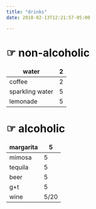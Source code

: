 ```yaml
---
title: "drinks"
date: 2018-02-13T12:21:57-05:00

---
```


<style>
td, th {
   border: none!important;
}
</style>

<h1> ☞ non-alcoholic </h1>  

| water  |  2 |
|---|---|
| coffee  | 2  |
| sparkling water  |  5 |
| lemonade  |  5 |


<h1> ☞ alcoholic </h1>

| margarita | 5 |
|---|---|
| mimosa  |  5 |
| tequila |  5 | 
| beer |  5 | 
| g+t |  5 | 
| wine |  5/20 | 
